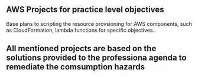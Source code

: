 ## AWS Projects for practice level objectives ##

Base plans to scripting the resource provsioning for AWS components, such as CloudFormation, lambda functions for specific objectives.

## All mentioned projects are based on the solutions provided to the professiona agenda to remediate the comsumption hazards ##
